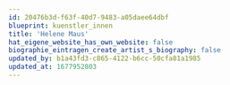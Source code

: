 ```yaml
---
id: 20476b3d-f63f-40d7-9483-a05daee64dbf
blueprint: kuenstler_innen
title: 'Helene Maus'
hat_eigene_website_has_own_website: false
biographie_eintragen_create_artist_s_biography: false
updated_by: b1a43fd3-c865-4122-b6cc-50cfa81a1985
updated_at: 1677952803
---
```

